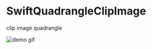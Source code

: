 # SwiftQuadrangleClipImage
clip image quadrangle 

![demo gif](https://github.com/githubdelegate/SwiftQuadrangleClipImage/blob/main/clipdemo.gif)
